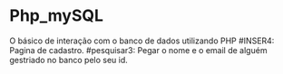 # Php_mySQL
O básico de interação com o banco de dados utilizando PHP
#INSER4:
Pagina de cadastro.
#pesquisar3:
Pegar o nome e o email de alguém gestriado no banco pelo seu id.
